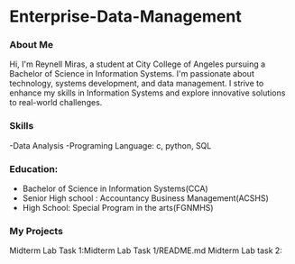 # Enterprise-Data-Management

### About Me
Hi, I'm Reynell Miras, a student at City College of Angeles pursuing a Bachelor of Science in Information Systems. I'm passionate about technology, systems development, and data management. I strive to enhance my skills in Information Systems and explore innovative solutions to real-world challenges.
### Skills
-Data Analysis
-Programing Language: c, python, SQL

### Education:
- Bachelor of Science in Information Systems(CCA)
- Senior High school : Accountancy Business Management(ACSHS)
- High School: Special Program in the arts(FGNMHS)
### My Projects
Midterm Lab Task 1:Midterm Lab Task 1/README.md
Midterm Lab task 2:
